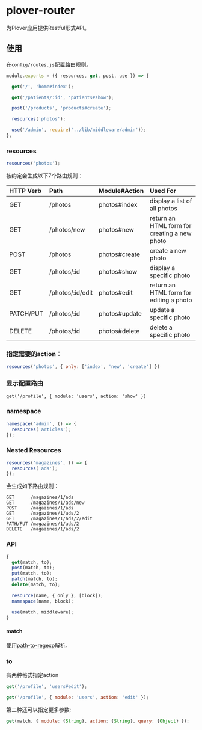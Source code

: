 # plover-router


为Plover应用提供Restful形式API。


## 使用


在`config/routes.js`配置路由规则。


```js
module.exports = ({ resources, get, post, use }) => {

  get('/', 'home#index');

  get('/patients/:id', 'patients#show');

  post('/products', 'products#create');

  resources('photos');

  use('/admin', require('../lib/middleware/admin'));
};
```

### resources

```js
resources('photos');
```

按约定会生成以下7个路由规则：


| HTTP Verb | Path             | Module#Action  | Used For                                         |
|:----------|:-----------------|:---------------|:-------------------------------------------------|
| GET       | /photos          | photos#index   | display a list of all photos                     |
| GET       | /photos/new      | photos#new     | return an HTML form for creating a new photo     |
| POST      | /photos          | photos#create  | create a new photo                               |
| GET       | /photos/:id      | photos#show    | display a specific photo                         |
| GET       | /photos/:id/edit | photos#edit    | return an HTML form for editing a photo          |
| PATCH/PUT | /photos/:id      | photos#update  | update a specific photo                          |
| DELETE    | /photos/:id      | photos#delete  | delete a specific photo                          |


### 指定需要的action：


```js
resources('photos', { only: ['index', 'new', 'create'] })
```

### 显示配置路由

```
get('/profile', { module: 'users', action: 'show' })
```


### namespace

```js
namespace('admin', () => {
  resources('articles');
});
```

### Nested Resources

```js
resources('magazines', () => {
  resources('ads');
});
```

会生成如下路由规则：


```
GET      /magazines/1/ads
GET      /magazines/1/ads/new
POST     /magazines/1/ads
GET      /magazines/1/ads/2
GET      /magazines/1/ads/2/edit
PATH/PUT /magazines/1/ads/2
DELETE   /magazines/1/ads/2
```

### API

```js
{
  get(match, to);
  post(match, to);
  put(match, to);
  patch(match, to);
  delete(match, to);

  resource(name, { only }, [block]);
  namespace(name, block);

  use(match, middleware);
}
```

#### match

使用[path-to-regexp](https://github.com/pillarjs/path-to-regexp)解析。


### to

有两种格式指定action

```js
get('/profile', 'users#edit');
```

```js
get('/profile', { module: 'users', action: 'edit' });
```

第二种还可以指定更多参数:

```js
get(match, { module: {String}, action: {String}, query: {Object} });
```
